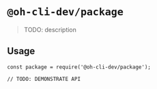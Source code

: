# `@oh-cli-dev/package`

> TODO: description

## Usage

```
const package = require('@oh-cli-dev/package');

// TODO: DEMONSTRATE API
```
